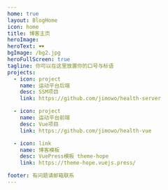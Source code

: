 ```yaml
---
home: true
layout: BlogHome
icon: home
title: 博客主页
heroImage: 
heroText: 🕶️
bgImage: /bg2.jpg
heroFullScreen: true
tagline: 你可以在这里放置你的口号与标语
projects:
  - icon: project
    name: 运动平台后端
    desc: SSM项目
    link: https://github.com/jimowo/health-server

  - icon: project
    name: 运动平台前端
    desc: Vue项目
    link: https://github.com/jimowo/health-vue

  - icon: link
    name: 博客模板
    desc: VuePress模板 theme-hope
    link: https://theme-hope.vuejs.press/

footer: 有问题请邮箱联系
---
```

